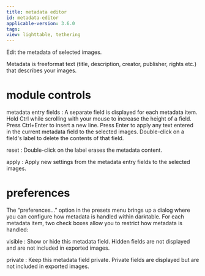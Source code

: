 ```yaml
---
title: metadata editor
id: metadata-editor
applicable-version: 3.6.0
tags:
view: lighttable, tethering
---
```


Edit the metadata  of selected images.

Metadata is freeformat text (title, description, creator, publisher, rights etc.) that describes your images.

# module controls

metadata entry fields
: A separate field is displayed for each metadata item. Hold Ctrl while scrolling with your mouse to increase the height of a field. Press Ctrl+Enter to insert a new line. Press Enter to apply any text entered in the current metadata field to the selected images. Double-click on a field's label to delete the contents of that field.

reset
: Double-click on the label erases the metadata content.

apply
: Apply new settings from the metadata entry fields to the selected images.

# preferences

The “preferences…” option in the presets menu brings up a dialog where you can configure how metadata is handled within darktable. For each metadata item, two check boxes allow you to restrict how metadata is handled:

visible 
: Show or hide this metadata field. Hidden fields are not displayed and are not included in exported images.

private
: Keep this metadata field private. Private fields are displayed but are not included in exported images.

